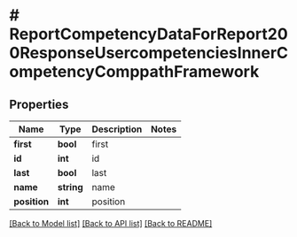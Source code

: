 # # ReportCompetencyDataForReport200ResponseUsercompetenciesInnerCompetencyComppathFramework

## Properties

Name | Type | Description | Notes
------------ | ------------- | ------------- | -------------
**first** | **bool** | first |
**id** | **int** | id |
**last** | **bool** | last |
**name** | **string** | name |
**position** | **int** | position |

[[Back to Model list]](../../README.md#models) [[Back to API list]](../../README.md#endpoints) [[Back to README]](../../README.md)
